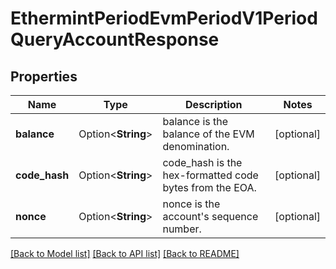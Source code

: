 # EthermintPeriodEvmPeriodV1PeriodQueryAccountResponse

## Properties

Name | Type | Description | Notes
------------ | ------------- | ------------- | -------------
**balance** | Option<**String**> | balance is the balance of the EVM denomination. | [optional]
**code_hash** | Option<**String**> | code_hash is the hex-formatted code bytes from the EOA. | [optional]
**nonce** | Option<**String**> | nonce is the account's sequence number. | [optional]

[[Back to Model list]](../README.md#documentation-for-models) [[Back to API list]](../README.md#documentation-for-api-endpoints) [[Back to README]](../README.md)


